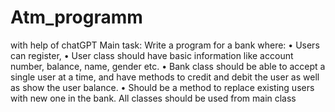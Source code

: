 # Atm_programm
with help of chatGPT
Main task: Write a program for a bank where:
•	Users can register,
•	User class should have basic information like account number, balance, name, gender etc.
•	Bank class should be able to accept a single user at a time, and have methods to credit and debit the user as well as show the user balance.
•	Should be a method to replace existing users with new one in the bank.
All classes should be used from main class
